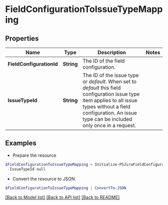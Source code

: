 # FieldConfigurationToIssueTypeMapping
## Properties

Name | Type | Description | Notes
------------ | ------------- | ------------- | -------------
**FieldConfigurationId** | **String** | The ID of the field configuration. | 
**IssueTypeId** | **String** | The ID of the issue type or *default*. When set to *default* this field configuration issue type item applies to all issue types without a field configuration. An issue type can be included only once in a request. | 

## Examples

- Prepare the resource
```powershell
$FieldConfigurationToIssueTypeMapping = Initialize-PSJiraFieldConfigurationToIssueTypeMapping  -FieldConfigurationId null `
 -IssueTypeId null
```

- Convert the resource to JSON
```powershell
$FieldConfigurationToIssueTypeMapping | ConvertTo-JSON
```

[[Back to Model list]](../README.md#documentation-for-models) [[Back to API list]](../README.md#documentation-for-api-endpoints) [[Back to README]](../README.md)

